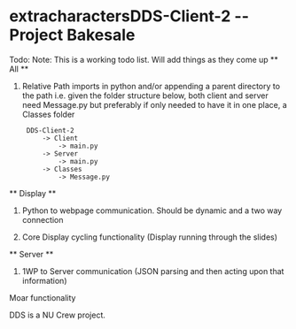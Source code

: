 extracharactersDDS-Client-2 -- Project Bakesale
================================
Todo:
Note: This is a working todo list. Will add things as they come up
** All ** 
1. Relative Path imports in python and/or appending a parent directory to the path
	i.e. given the folder structure below, both client and server need 
	Message.py but preferably if only needed to have it in one place, a Classes folder

		DDS-Client-2
			-> Client
				-> main.py
			-> Server
				-> main.py
			-> Classes
				-> Message.py

** Display **
1. Python to webpage communication. Should be dynamic and a two way connection

2. Core Display cycling functionality (Display running through the slides)

** Server **
1. 1WP to Server communication (JSON parsing and then acting upon that information)

Moar functionality


DDS is a NU Crew project.
